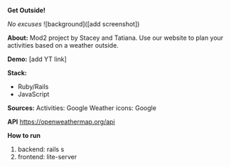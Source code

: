    **Get Outside!**
   
   _No excuses_
   ![background]([add screenshot])
   
   **About:** Mod2 project by Stacey and Tatiana. Use our website to plan your activities based on a weather outside.
   
   **Demo:** [add YT link]
   
   **Stack:** 
   - Ruby/Rails
   - JavaScript
   
   **Sources:** 
    Activities: Google
    Weather icons: Google
    
   **API** https://openweathermap.org/api

   **How to run**
   1. backend: rails s
   2. frontend: lite-server
